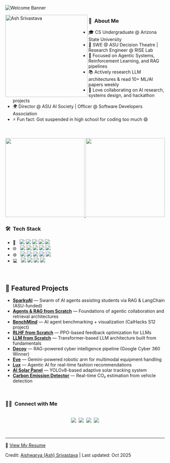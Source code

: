 <p><img src="https://raw.githubusercontent.com/ashworks1706/ashworks1706/main/assets/readmebox.svg" alt="Welcome Banner"></p>
<img align="left" height="260px" alt="Ash Srivastava" src="pic.png">

<h3>👋 &nbsp;About Me</h3>
<ul>
<li>🎓 CS Undergraduate @ Arizona State University</li>
<li>🔭 SWE @ ASU Decision Theatre | Research Engineer @ RISE Lab</li>
<li>🧠 Focused on Agentic Systems, Reinforcement Learning, and RAG pipelines</li>
<li>📚 Actively research LLM architectures & read 10+ ML/AI papers weekly</li>
<li>🤝 Love collaborating on AI research, systems design, and hackathon projects</li>
<li>🌍 Director @ ASU AI Society | Officer @ Software Developers Association</li>
<li>⚡ Fun fact: Got suspended in high school for coding too much 😄</li>
</ul>
<br>


<p align="center">
  <a href="https://github.com/ashworks1706">
    <img height="250px" src="https://github-readme-stats.vercel.app/api?username=ashworks1706&theme=cobalt&show_icons=true&count_private=true">
    <img height="250px" src="https://i.pinimg.com/originals/e4/26/70/e426702edf874b181aced1e2fa5c6cde.gif">
  </a>
</p>

<h3>🛠 &nbsp;Tech Stack</h3>
<ul>
<li>🧠 &nbsp;
<img src="https://img.shields.io/badge/Python-14354C?style=for-the-badge&logo=python&logoColor=white">
<img src="https://img.shields.io/badge/PyTorch-EE4C2C?style=for-the-badge&logo=pytorch&logoColor=white">
<img src="https://img.shields.io/badge/TensorFlow-FF6F00?style=for-the-badge&logo=tensorflow&logoColor=white">
<img src="https://img.shields.io/badge/ScikitLearn-F7931E?style=for-the-badge&logo=scikit-learn&logoColor=white">
<img src="https://img.shields.io/badge/LangChain-1A1A1A?style=for-the-badge&logo=chainlink&logoColor=white">
</li>

<li>🌐 &nbsp;
<img src="https://img.shields.io/badge/Next.js-000000?style=for-the-badge&logo=nextdotjs&logoColor=white">
<img src="https://img.shields.io/badge/TypeScript-007ACC?style=for-the-badge&logo=typescript&logoColor=white">
<img src="https://img.shields.io/badge/Flask-000000?style=for-the-badge&logo=flask&logoColor=white">
<img src="https://img.shields.io/badge/FastAPI-009688?style=for-the-badge&logo=fastapi&logoColor=white">
<img src="https://img.shields.io/badge/PostgreSQL-316192?style=for-the-badge&logo=postgresql&logoColor=white">
</li>

<li>⚙️ &nbsp;
<img src="https://img.shields.io/badge/Docker-2496ED?style=for-the-badge&logo=docker&logoColor=white">
<img src="https://img.shields.io/badge/ChromaDB-5C2D91?style=for-the-badge&logo=database&logoColor=white">
<img src="https://img.shields.io/badge/Qdrant-FF4C4C?style=for-the-badge&logo=databricks&logoColor=white">
<img src="https://img.shields.io/badge/Git-F05032?style=for-the-badge&logo=git&logoColor=white">
<img src="https://img.shields.io/badge/GitHub-181717?style=for-the-badge&logo=github&logoColor=white">
</li>

<li>💻 &nbsp;
<img src="https://img.shields.io/badge/AWS-232F3E?style=for-the-badge&logo=amazon-aws&logoColor=white">
<img src="https://img.shields.io/badge/Google_Cloud-4285F4?style=for-the-badge&logo=google-cloud&logoColor=white">
<img src="https://img.shields.io/badge/Firebase-FFCA28?style=for-the-badge&logo=firebase&logoColor=white">
<img src="https://img.shields.io/badge/Linux-FCC624?style=for-the-badge&logo=linux&logoColor=black">
</li>
</ul>
<br>

<h2>🧩 Featured Projects</h2>

<ul>
<li><a href="https://github.com/ashworks1706/SparkyAI"><b>SparkyAI</b></a> — Swarm of AI agents assisting students via RAG & LangChain (ASU-funded)</li>
<li><a href="https://github.com/ashworks1706/agents-rag-from-scratch"><b>Agents & RAG from Scratch</b></a> — Foundations of agentic collaboration and retrieval architectures</li>
<li><a href="https://github.com/ashworks1706/benchmind"><b>BenchMind</b></a> — AI agent benchmarking + visualization (CalHacks S12 project)</li>
<li><a href="https://github.com/ashworks1706/RLHF-from-scratch"><b>RLHF from Scratch</b></a> — PPO-based feedback optimization for LLMs</li>
<li><a href="https://github.com/ashworks1706/LLM-from-scratch"><b>LLM from Scratch</b></a> — Transformer-based LLM architecture built from fundamentals</li>
<li><a href="https://github.com/ashworks1706/Decoy"><b>Decoy</b></a> — RAG-powered cyber intelligence pipeline (Google Cyber 360 Winner)</li>
<li><a href="https://github.com/ashworks1706/Eve"><b>Eve</b></a> — Gemini-powered robotic arm for multimodal equipment handling</li>
<li><a href="https://github.com/ashworks1706/Lux"><b>Lux</b></a> — Agentic AI for real-time fashion recommendations</li>
<li><a href="https://github.com/ashworks1706/AI-Solar-Panel"><b>AI Solar Panel</b></a> — YOLOv8-based adaptive solar tracking system</li>
<li><a href="https://github.com/ashworks1706/Carbon-Emission-Detector"><b>Carbon Emission Detector</b></a> — Real-time CO₂ estimation from vehicle detection</li>
</ul>

<br>

<h3>🤝🏻 &nbsp;Connect with Me</h3>
<p align="center">
<br>
<a href="https://linkedin.com/in/ashworks"><img src="https://img.shields.io/badge/linkedin-%230077B5.svg?&style=for-the-badge&logo=linkedin&logoColor=white"></a>&nbsp;
<a href="https://ashworks.dev"><img src="https://img.shields.io/badge/Portfolio-000000?style=for-the-badge&logo=vercel&logoColor=white"></a>&nbsp;
<a href="mailto:ashworks1706@gmail.com"><img src="https://img.shields.io/badge/gmail-%23D14836.svg?&style=for-the-badge&logo=gmail&logoColor=white"></a>&nbsp;
<a href="https://github.com/ashworks1706"><img src="https://img.shields.io/badge/github-181717?style=for-the-badge&logo=github&logoColor=white"></a>
</p>

<br>

<hr>
<p>📄 <a href="https://ashworks.dev/resume.pdf">View My Resume</a></p>
<p>Credit: <a href="https://github.com/ashworks1706">Aishwarya (Ash) Srivastava</a> | Last updated: Oct 2025</p>
